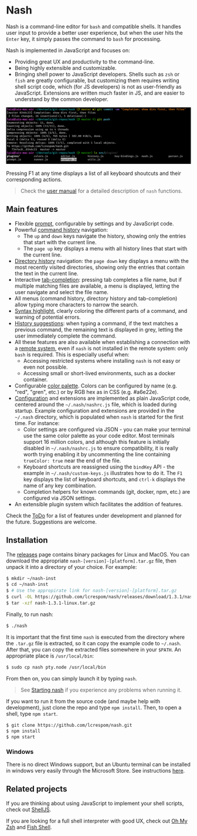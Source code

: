 # Nash
Nash is a command-line editor for `bash` and compatible shells. It handles user input to provide a better user experience, but when the user hits the `Enter` key, it simply passes the command to `bash` for processing.

Nash is implemented in JavaScript and focuses on:
- Providing great UX and productivity to the command-line.
- Being highly extensible and customizable.
- Bringing shell power to JavaScript developers. Shells such as `zsh` or `fish` are greatly configurable,
	but customizing them requires writing shell script code, which (for JS developers) is not as user-friendly
	as JavaScript. Extensions are written much faster in JS, and are easier to understand by the
	common developer.

![alt text](docs/nash.png)

Pressing F1 at any time displays a list of all keyboard shoutcuts and their corresponding actions.

> Check the [user manual](docs/manual.md) for a detailed description of `nash` functions.

## Main features
- Flexible [prompt](docs/manual.md#prompt), configurable by settings and by JavaScript code.
- Powerful [command history](docs/manual.md#history-menu) navigation:
	- The `up` and `down` keys navigate the history, showing only the entries
	that start with the current line.
	- The `page up` key displays a menu with all history lines that start with the current line.
- [Directory history](docs/manual.md#history-menu) navigation: the `page down` key displays
	a menu with the most recently visited directories, showing only the entries that contain the
	text in the current line.
- Interactive [tab-completion](docs/manual.md#tab-completion): pressing tab completes a file name,
	but if multiple matching files are available, a menu is displayed, letting the user navigate
	and select the file name.
- All menus (command history, directory history and tab-completion) allow typing more characters
	to narrow the search.
- [Syntax highlight](docs/manual.md#syntax-highlight), clearly coloring the different parts of a command,
	and warning of potential errors.
- [History suggestions](docs/manual.md#suggestions): when typing a command, if the text matches
	a previous command, the remaining text is displayed in grey, letting the user immediately complete
	the command.
- All these features are also available when establishing a connection with a
	[remote system](docs/manual.md#support-for-remote-connections), even if `nash` is not installed
	in the remote system: only `bash` is required. This is especially useful when:
	- Accessing restricted systems where installing `nash` is not easy or even not possible.
	- Accessing small or short-lived environments, such as a docker container.
- Configurable [color palette](docs/manual.md#configuring-colors). Colors can be configured by
	name (e.g. "red", "gren", etc.) or by RGB hex as in CSS (e.g. #a6e22e).
- [Configuration](manual.md#configuration) and extensions are implemented as plain JavaScript code,
	centered around the `~/.nash/nashrc.js` file, which is loaded during startup. Example
	configuration and extensions are provided in the `~/.nash` directory, which is populated when
	`nash` is started for the first time. For instance:
	- Color settings are configured via JSON - you can make your terminal use the same color palette
		as your code editor. Most terminals support 16 million colors, and although this feature is
		initially disabled in `~/.nash/nashrc.js` to ensure compatibility, it is really worth trying
		enabling it by uncommenting the line containing `trueColor: true` near the end of the file.
	- Keyboard shortcuts are reassigned using the `bindKey` API - the example in `~/.nash/custom-keys.js`
		illustrates how to do it. The `F1` key displays the list of keyboard shortcuts, and `ctrl-k`
		displays the name of any key combination.
	- Completion helpers for known commands (git, docker, npm, etc.) are configured via JSON settings.
- An extensible plugin system which facilitates the addition of features.

Check the [ToDo](docs/TODO.md) for a list of features under development and planned for the future. Suggestions are welcome.


## Installation
The [releases](https://github.com/lcrespom/nash/releases) page contains binary packages for Linux and MacOS.
You can download the appropriate `nash-[version]-[platform].tar.gz` file, then unpack it into a directory of your
choice. For example:
```bash
$ mkdir ~/nash-inst
$ cd ~/nash-inst
$ # Use the appropirate link for nash-[version]-[platform].tar.gz
$ curl -OL https://github.com/lcrespom/nash/releases/download/1.3.1/nash-1.3.1-linux.tar.gz
$ tar -xzf nash-1.3.1-linux.tar.gz
```
Finally, to run nash:
```bash
$ ./nash
```
It is important that the first time `nash` is executed from the directory where the `.tar.gz` file is
extracted, so it can copy the example code to `~/.nash`. After that, you can copy the extracted files
somewhere in your `$PATH`. An appropriate place is `/usr/local/bin`:
```bash
$ sudo cp nash pty.node /usr/local/bin
```
From then on, you can simply launch it by typing `nash`.

> See [Starting nash](docs/manual.md#starting-nash) if you experience any problems when running it.

If you want to run it from the source code (and maybe help with development), just clone the repo and type `npm install`. Then, to open a shell, type `npm start`.
```
$ git clone https://github.com/lcrespom/nash.git
$ npm install
$ npm start
```

### Windows
There is no direct Windows support, but an Ubuntu terminal can be installed in windows very easily through the Microsoft Store. See instructions [here](https://tutorials.ubuntu.com/tutorial/tutorial-ubuntu-on-windows).


## Related projects
If you are thinking about using JavaScript to implement your shell scripts, check out [ShellJS](https://github.com/shelljs/shelljs).

If you are looking for a full shell interpreter with good UX, check out [Oh My Zsh](https://github.com/ohmyzsh/ohmyzsh) and [Fish Shell](https://fishshell.com/).
